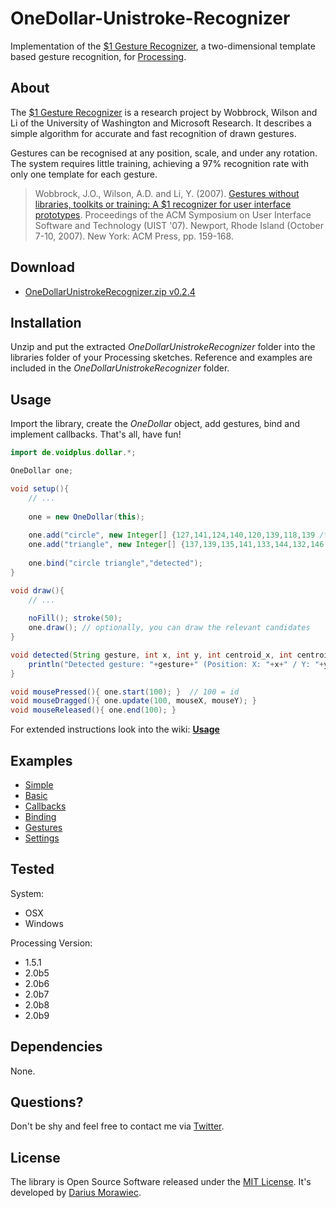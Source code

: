 # OneDollar-Unistroke-Recognizer

Implementation of the [$1 Gesture Recognizer](http://depts.washington.edu/aimgroup/proj/dollar/), a two-dimensional template based gesture recognition, for [Processing](http://processing.org/).


## About

The [$1 Gesture Recognizer](http://depts.washington.edu/aimgroup/proj/dollar/) is a research project by Wobbrock, Wilson and Li of the University of Washington and Microsoft Research. It describes a simple algorithm for accurate and fast recognition of drawn gestures.

Gestures can be recognised at any position, scale, and under any rotation. The system requires little training, achieving a 97% recognition rate with only one template for each gesture.

> Wobbrock, J.O., Wilson, A.D. and Li, Y. (2007). [Gestures without libraries, toolkits or training: A $1 recognizer for user interface prototypes](http://faculty.washington.edu/wobbrock/pubs/uist-07.1.pdf). Proceedings of the ACM Symposium on User Interface Software and Technology (UIST '07). Newport, Rhode Island (October 7-10, 2007). New York: ACM Press, pp. 159-168.


## Download

* [OneDollarUnistrokeRecognizer.zip v0.2.4](https://raw.github.com/voidplus/onedollar-unistroke-recognizer/master/download/OneDollarUnistrokeRecognizer.zip)


## Installation

Unzip and put the extracted *OneDollarUnistrokeRecognizer* folder into the libraries folder of your Processing sketches. Reference and examples are included in the *OneDollarUnistrokeRecognizer* folder.


## Usage


Import the library, create the *OneDollar* object, add gestures, bind and implement callbacks. That's all, have fun!

```java
import de.voidplus.dollar.*;

OneDollar one;

void setup(){
    // ...
    
    one = new OneDollar(this);
    
    one.add("circle", new Integer[] {127,141,124,140,120,139,118,139 /* ... */ });
    one.add("triangle", new Integer[] {137,139,135,141,133,144,132,146 /* ... */ });
    
    one.bind("circle triangle","detected");
}

void draw(){
    // ...
    
    noFill(); stroke(50);
	one.draw(); // optionally, you can draw the relevant candidates
}

void detected(String gesture, int x, int y, int centroid_x, int centroid_y){
	println("Detected gesture: "+gesture+" (Position: X: "+x+" / Y: "+y+", Centroid: X: "+centroid_x+" / Y: "+centroid_y+")");
}

void mousePressed(){ one.start(100); }  // 100 = id
void mouseDragged(){ one.update(100, mouseX, mouseY); }
void mouseReleased(){ one.end(100); }
```

For extended instructions look into the wiki: [**Usage**](https://github.com/voidplus/onedollar-unistroke-recognizer/wiki/Usage)


## Examples

* [Simple](https://github.com/voidplus/onedollar-unistroke-recognizer/blob/master/examples/e0_simple/e0_simple.pde)
* [Basic](https://github.com/voidplus/onedollar-unistroke-recognizer/blob/master/examples/e1_basic/e1_basic.pde)
* [Callbacks](https://github.com/voidplus/onedollar-unistroke-recognizer/blob/master/examples/e2_several_callbacks/e2_several_callbacks.pde)
* [Binding](https://github.com/voidplus/onedollar-unistroke-recognizer/blob/master/examples/e3_local_binding/e3_local_binding.pde)
* [Gestures](https://github.com/voidplus/onedollar-unistroke-recognizer/blob/master/examples/e4_more_gestures/e4_more_gestures.pde)
* [Settings](https://github.com/voidplus/onedollar-unistroke-recognizer/blob/master/examples/e5_settings/e5_settings.pde)

<!--

With dependencies:

* [LeapMotion](https://github.com/voidplus/onedollar-unistroke-recognizer/blob/master/examples/e6_leapmotion/e6_leapmotion.pde) with [https://github.com/voidplus/leap-motion-processing](https://github.com/voidplus/leap-motion-processing)

-->

## Tested

System:

* OSX
* Windows

Processing Version:

* 1.5.1
* 2.0b5
* 2.0b6
* 2.0b7
* 2.0b8
* 2.0b9


## Dependencies

None.


## Questions?

Don't be shy and feel free to contact me via [Twitter](https://twitter.com/darius_morawiec).


## License

The library is Open Source Software released under the [MIT License](https://raw.github.com/voidplus/onedollar-unistroke-recognizer/master/MIT-LICENSE.txt). It's developed by [Darius Morawiec](http://voidplus.de).